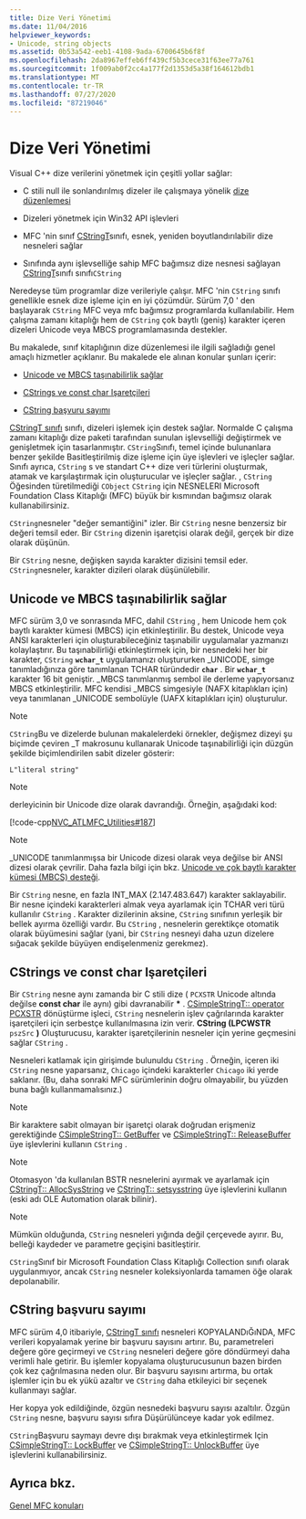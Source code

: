 ```yaml
---
title: Dize Veri Yönetimi
ms.date: 11/04/2016
helpviewer_keywords:
- Unicode, string objects
ms.assetid: 0b53a542-eeb1-4108-9ada-6700645b6f8f
ms.openlocfilehash: 2da8967effeb6ff439cf5b3cece31f63ee77a761
ms.sourcegitcommit: 1f009ab0f2cc4a177f2d1353d5a38f164612bdb1
ms.translationtype: MT
ms.contentlocale: tr-TR
ms.lasthandoff: 07/27/2020
ms.locfileid: "87219046"
---
```

# <a name="string-data-management"></a>Dize Veri Yönetimi

Visual C++ dize verilerini yönetmek için çeşitli yollar sağlar:

- C stili null ile sonlandırılmış dizeler ile çalışmaya yönelik [dize düzenlemesi](../c-runtime-library/string-manipulation-crt.md)

- Dizeleri yönetmek için Win32 API işlevleri

- MFC 'nin sınıf [CStringT](../atl-mfc-shared/reference/cstringt-class.md)sınıfı, esnek, yeniden boyutlandırılabilir dize nesneleri sağlar

- Sınıfında aynı işlevselliğe sahip MFC bağımsız dize nesnesi sağlayan [CStringT](../atl-mfc-shared/reference/cstringt-class.md)sınıfı sınıfı`CString`

Neredeyse tüm programlar dize verileriyle çalışır. MFC 'nin `CString` sınıfı genellikle esnek dize işleme için en iyi çözümdür. Sürüm 7,0 ' den başlayarak `CString` MFC veya mfc bağımsız programlarda kullanılabilir. Hem çalışma zamanı kitaplığı hem de `CString` çok baytlı (geniş) karakter içeren dizeleri Unicode veya MBCS programlamasında destekler.

Bu makalede, sınıf kitaplığının dize düzenlemesi ile ilgili sağladığı genel amaçlı hizmetler açıklanır. Bu makalede ele alınan konular şunları içerir:

- [Unicode ve MBCS taşınabilirlik sağlar](#_core_unicode_and_mbcs_provide_portability)

- [CStrings ve const char Işaretçileri](#_core_cstrings_and_const_char_pointers)

- [CString başvuru sayımı](#_core_cstring_reference_counting)

[CStringT sınıfı](../atl-mfc-shared/reference/cstringt-class.md) sınıfı, dizeleri işlemek için destek sağlar. Normalde C çalışma zamanı kitaplığı dize paketi tarafından sunulan işlevselliği değiştirmek ve genişletmek için tasarlanmıştır. `CString`Sınıfı, temel içinde bulunanlara benzer şekilde Basitleştirilmiş dize işleme için üye işlevleri ve işleçler sağlar. Sınıfı ayrıca, `CString` s ve standart C++ dize veri türlerini oluşturmak, atamak ve karşılaştırmak için oluşturucular ve işleçler sağlar. , `CString` Öğesinden türetilmediği `CObject` `CString` için NESNELERI Microsoft Foundation Class Kitaplığı (MFC) büyük bir kısmından bağımsız olarak kullanabilirsiniz.

`CString`nesneler "değer semantiğini" izler. Bir `CString` nesne benzersiz bir değeri temsil eder. Bir `CString` dizenin işaretçisi olarak değil, gerçek bir dize olarak düşünün.

Bir `CString` nesne, değişken sayıda karakter dizisini temsil eder. `CString`nesneler, karakter dizileri olarak düşünülebilir.

## <a name="unicode-and-mbcs-provide-portability"></a><a name="_core_unicode_and_mbcs_provide_portability"></a>Unicode ve MBCS taşınabilirlik sağlar

MFC sürüm 3,0 ve sonrasında MFC, dahil `CString` , hem Unicode hem çok baytlı karakter kümesi (MBCS) için etkinleştirilir. Bu destek, Unicode veya ANSI karakterleri için oluşturabileceğiniz taşınabilir uygulamalar yazmanızı kolaylaştırır. Bu taşınabilirliği etkinleştirmek için, bir nesnedeki her bir karakter, `CString` **`wchar_t`** uygulamanızı oluştururken _UNICODE, simge tanımladığınıza göre tanımlanan TCHAR türündedir **`char`** . Bir **`wchar_t`** karakter 16 bit geniştir. _MBCS tanımlanmış sembol ile derleme yapıyorsanız MBCS etkinleştirilir. MFC kendisi _MBCS simgesiyle (NAFX kitaplıkları için) veya tanımlanan _UNICODE sembolüyle (UAFX kitaplıkları için) oluşturulur.

> [!NOTE]
> `CString`Bu ve dizelerde bulunan makalelerdeki örnekler, değişmez dizeyi şu biçimde çeviren _T makrosunu kullanarak Unicode taşınabilirliği için düzgün şekilde biçimlendirilen sabit dizeler gösterir:

`L"literal string"`

> [!NOTE]
> derleyicinin bir Unicode dize olarak davrandığı. Örneğin, aşağıdaki kod:

[!code-cpp[NVC_ATLMFC_Utilities#187](../atl-mfc-shared/codesnippet/cpp/string-data-management_1.cpp)]

> [!NOTE]
> _UNICODE tanımlanmışsa bir Unicode dizesi olarak veya değilse bir ANSI dizesi olarak çevrilir. Daha fazla bilgi için bkz. [Unicode ve çok baytlı karakter kümesi (MBCS) desteği](../atl-mfc-shared/unicode-and-multibyte-character-set-mbcs-support.md).

Bir `CString` nesne, en fazla INT_MAX (2.147.483.647) karakter saklayabilir. Bir nesne içindeki karakterleri almak veya ayarlamak için TCHAR veri türü kullanılır `CString` . Karakter dizilerinin aksine, `CString` sınıfının yerleşik bir bellek ayırma özelliği vardır. Bu `CString` , nesnelerin gerektikçe otomatik olarak büyümesini sağlar (yani, bir `CString` nesneyi daha uzun dizelere sığacak şekilde büyüyen endişelenmeniz gerekmez).

## <a name="cstrings-and-const-char-pointers"></a><a name="_core_cstrings_and_const_char_pointers"></a>CStrings ve const char Işaretçileri

Bir `CString` nesne aynı zamanda bir C stili dize ( `PCXSTR` Unicode altında değilse **const char** ile aynı) gibi davranabilir <strong>\*</strong> . [CSimpleStringT:: operator PCXSTR](../atl-mfc-shared/reference/csimplestringt-class.md#operator_pcxstr) dönüştürme işleci, `CString` nesnelerin işlev çağrılarında karakter işaretçileri için serbestçe kullanılmasına izin verir. **CString (LPCWSTR** `pszSrc` **)** Oluşturucusu, karakter işaretçilerinin nesneler için yerine geçmesini sağlar `CString` .

Nesneleri katlamak için girişimde bulunuldu `CString` . Örneğin, içeren iki `CString` nesne yaparsanız, `Chicago` içindeki karakterler `Chicago` iki yerde saklanır. (Bu, daha sonraki MFC sürümlerinin doğru olmayabilir, bu yüzden buna bağlı kullanmamalısınız.)

> [!NOTE]
> Bir karaktere sabit olmayan bir işaretçi olarak doğrudan erişmeniz gerektiğinde [CSimpleStringT:: GetBuffer](../atl-mfc-shared/reference/csimplestringt-class.md#getbuffer) ve [CSimpleStringT:: ReleaseBuffer](../atl-mfc-shared/reference/csimplestringt-class.md#releasebuffer) üye işlevlerini kullanın `CString` .

> [!NOTE]
> Otomasyon 'da kullanılan BSTR nesnelerini ayırmak ve ayarlamak için [CStringT:: AllocSysString](../atl-mfc-shared/reference/cstringt-class.md#allocsysstring) ve [CStringT:: setsysstring](../atl-mfc-shared/reference/cstringt-class.md#setsysstring) üye işlevlerini kullanın (eski adı OLE Automation olarak bilinir).

> [!NOTE]
> Mümkün olduğunda, `CString` nesneleri yığında değil çerçevede ayırır. Bu, belleği kaydeder ve parametre geçişini basitleştirir.

`CString`Sınıf bir Microsoft Foundation Class Kitaplığı Collection sınıfı olarak uygulanmıyor, ancak `CString` nesneler koleksiyonlarda tamamen öğe olarak depolanabilir.

## <a name="cstring-reference-counting"></a><a name="_core_cstring_reference_counting"></a>CString başvuru sayımı

MFC sürüm 4,0 itibariyle, [CStringT sınıfı](../atl-mfc-shared/reference/cstringt-class.md) nesneleri KOPYALANDıĞıNDA, MFC verileri kopyalamak yerine bir başvuru sayısını artırır. Bu, parametreleri değere göre geçirmeyi ve `CString` nesneleri değere göre döndürmeyi daha verimli hale getirir. Bu işlemler kopyalama oluşturucusunun bazen birden çok kez çağrılmasına neden olur. Bir başvuru sayısını artırma, bu ortak işlemler için bu ek yükü azaltır ve `CString` daha etkileyici bir seçenek kullanmayı sağlar.

Her kopya yok edildiğinde, özgün nesnedeki başvuru sayısı azaltılır. Özgün `CString` nesne, başvuru sayısı sıfıra Düşürülünceye kadar yok edilmez.

`CString`Başvuru saymayı devre dışı bırakmak veya etkinleştirmek Için [CSimpleStringT:: LockBuffer](../atl-mfc-shared/reference/csimplestringt-class.md#lockbuffer) ve [CSimpleStringT:: UnlockBuffer](../atl-mfc-shared/reference/csimplestringt-class.md#unlockbuffer) üye işlevlerini kullanabilirsiniz.

## <a name="see-also"></a>Ayrıca bkz.

[Genel MFC konuları](../mfc/general-mfc-topics.md)
